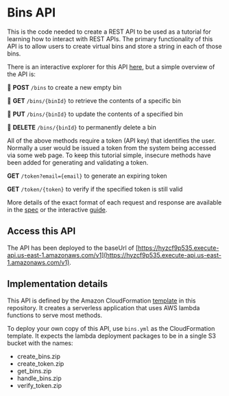 # Bins API

This is the code needed to create a REST API to be used as a tutorial for learning how to interact with REST APIs. The primary functionality of this API is to allow users to create virtual bins and store a string in each of those bins.

There is an interactive explorer for this API [here](https://petstore.swagger.io/?url=https://raw.githubusercontent.com/dchosnek/bin-api-tutorial/main/openapi3.1.0.yml), but a simple overview of the API is:

🔐 **POST**   `/bins` to create a new empty bin

🔐 **GET**    `/bins/{binId}` to retrieve the contents of a specific bin

🔐 **PUT**    `/bins/{binId}` to update the contents of a specified bin

🔐 **DELETE** `/bins/{binId}` to permanently delete a bin


All of the above methods require a token (API key) that identifies the user. Normally a user would be issued a token from the system being accessed via some web page. To keep this tutorial simple, insecure methods have been added for generating and validating a token.

  **GET** `/token?email={email}` to generate an expiring token

  **GET** `/token/{token}` to verify if the specified token is still valid

More details of the exact format of each request and response are available in the [spec](openapi3.1.0.yml) or the interactive [guide](https://petstore.swagger.io/?url=https://raw.githubusercontent.com/dchosnek/bin-api-tutorial/main/openapi3.1.0.yml).

## Access this API

The API has been deployed to the baseUrl of [https://hyzcf9p535.execute-api.us-east-1.amazonaws.com/v1](https://hyzcf9p535.execute-api.us-east-1.amazonaws.com/v1).

## Implementation details

This API is defined by the Amazon CloudFormation [template](bins.yml) in this repository. It creates a serverless application that uses AWS lambda functions to serve most methods.

To deploy your own copy of this API, use `bins.yml` as the CloudFormation template. It expects the lambda deployment packages to be in a single S3 bucket with the names:

* create_bins.zip
* create_token.zip
* get_bins.zip
* handle_bins.zip
* verify_token.zip

